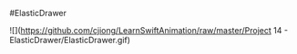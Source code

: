 #ElasticDrawer

![](https://github.com/cjiong/LearnSwiftAnimation/raw/master/Project 14 - ElasticDrawer/ElasticDrawer.gif)

